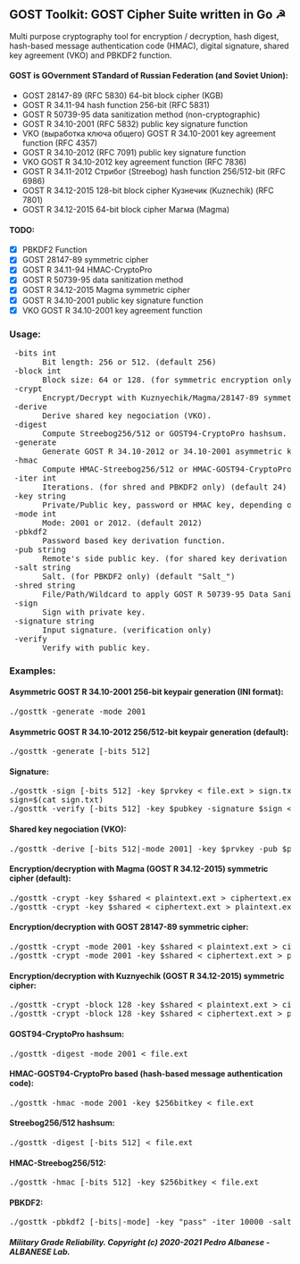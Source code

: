 ## GOST Toolkit: GOST Cipher Suite written in Go ☭
Multi purpose cryptography tool for encryption / decryption, hash digest, hash-based message authentication code (HMAC), digital signature, shared key agreement (VKO) and PBKDF2 function.

#### GOST is GOvernment STandard of Russian Federation (and Soviet Union):

* GOST 28147-89 (RFC 5830) 64-bit block cipher (KGB)
* GOST R 34.11-94 hash function 256-bit (RFC 5831)
* GOST R 50739-95 data sanitization method (non-cryptographic)
* GOST R 34.10-2001 (RFC 5832) public key signature function
* VKO (выработка ключа общего) GOST R 34.10-2001 key agreement function (RFC 4357)
* GOST R 34.10-2012 (RFC 7091) public key signature function
* VKO GOST R 34.10-2012 key agreement function (RFC 7836)
* GOST R 34.11-2012 Стрибог (Streebog) hash function 256/512-bit (RFC 6986)
* GOST R 34.12-2015 128-bit block cipher Кузнечик (Kuznechik) (RFC 7801)
* GOST R 34.12-2015 64-bit block cipher Магма (Magma)

#### TODO:
  - [x] PBKDF2 Function
  - [x] GOST 28147-89 symmetric cipher
  - [x] GOST R 34.11-94 HMAC-CryptoPro
  - [x] GOST R 50739-95 data sanitization method 
  - [x] GOST R 34.12-2015 Magma symmetric cipher
  - [x] GOST R 34.10-2001 public key signature function
  - [x] VKO GOST R 34.10-2001 key agreement function

### Usage:
<pre> -bits int
       Bit length: 256 or 512. (default 256)
 -block int
       Block size: 64 or 128. (for symmetric encryption only) (default 64)
 -crypt
       Encrypt/Decrypt with Kuznyechik/Magma/28147-89 symmetric ciphers.
 -derive
       Derive shared key negociation (VKO).
 -digest
       Compute Streebog256/512 or GOST94-CryptoPro hashsum.
 -generate
       Generate GOST R 34.10-2012 or 34.10-2001 asymmetric keypair.
 -hmac
       Compute HMAC-Streebog256/512 or HMAC-GOST94-CryptoPro.
 -iter int
       Iterations. (for shred and PBKDF2 only) (default 24)
 -key string
       Private/Public key, password or HMAC key, depending on operation.
 -mode int
       Mode: 2001 or 2012. (default 2012)
 -pbkdf2
       Password based key derivation function.
 -pub string
       Remote's side public key. (for shared key derivation only)
 -salt string
       Salt. (for PBKDF2 only) (default "Salt_")
 -shred string
       File/Path/Wildcard to apply GOST R 50739-95 Data Sanitization Method.
 -sign
       Sign with private key.
 -signature string
       Input signature. (verification only)
 -verify
       Verify with public key.</pre>
### Examples:
#### Asymmetric GOST R 34.10-2001 256-bit keypair generation (INI format):
<pre>./gosttk -generate -mode 2001
</pre>
#### Asymmetric GOST R 34.10-2012 256/512-bit keypair generation (default):
<pre>./gosttk -generate [-bits 512]
</pre>
#### Signature:
<pre>./gosttk -sign [-bits 512] -key $prvkey < file.ext > sign.txt
sign=$(cat sign.txt)
./gosttk -verify [-bits 512] -key $pubkey -signature $sign < file.ext
</pre>
#### Shared key negociation (VKO):
<pre>./gosttk -derive [-bits 512|-mode 2001] -key $prvkey -pub $pubkey
</pre>
#### Encryption/decryption with Magma (GOST R 34.12-2015) symmetric cipher (default):
<pre>./gosttk -crypt -key $shared < plaintext.ext > ciphertext.ext
./gosttk -crypt -key $shared < ciphertext.ext > plaintext.ext
</pre>
#### Encryption/decryption with GOST 28147-89 symmetric cipher:
<pre>./gosttk -crypt -mode 2001 -key $shared < plaintext.ext > ciphertext.ext
./gosttk -crypt -mode 2001 -key $shared < ciphertext.ext > plaintext.ext
</pre>
#### Encryption/decryption with Kuznyechik (GOST R 34.12-2015) symmetric cipher:
<pre>./gosttk -crypt -block 128 -key $shared < plaintext.ext > ciphertext.ext
./gosttk -crypt -block 128 -key $shared < ciphertext.ext > plaintext.ext
</pre>
#### GOST94-CryptoPro hashsum:
<pre>./gosttk -digest -mode 2001 < file.ext
</pre>
#### HMAC-GOST94-CryptoPro based (hash-based message authentication code):
<pre>./gosttk -hmac -mode 2001 -key $256bitkey < file.ext
</pre>
#### Streebog256/512 hashsum:
<pre>./gosttk -digest [-bits 512] < file.ext
</pre>
#### HMAC-Streebog256/512:
<pre>./gosttk -hmac [-bits 512] -key $256bitkey < file.ext
</pre>
#### PBKDF2:
<pre>./gosttk -pbkdf2 [-bits|-mode] -key "pass" -iter 10000 -salt "salt"
</pre>

##### Military Grade Reliability. Copyright (c) 2020-2021 Pedro Albanese - ALBANESE Lab.
